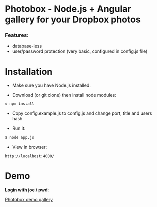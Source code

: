 # Photobox - Node.js + Angular gallery for your Dropbox photos

### Features:
 * database-less
 * user/password protection (very basic, configured in config.js file)

# Installation

  * Make sure you have Node.js installed.

  * Download (or git clone) then install node modules:

``` sh
$ npm install
```

  * Copy config.example.js to config.js and change port, title and users hash

  * Run it:

``` sh
$ node app.js
```

  * View in browser:

```
http://localhost:4000/
```

# Demo

__Login with joe / pwd__:

[Photobox demo gallery](http://photos.luckyteam.co.uk/demo/ "Photobox demo gallery")
